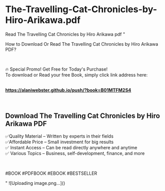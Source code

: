 # The-Travelling-Cat-Chronicles-by-Hiro-Arikawa.pdf
Read The Travelling Cat Chronicles by Hiro Arikawa pdf
"<p>How to Download Or Read The Travelling Cat Chronicles by Hiro Arikawa PDF?</p>
<p>&nbsp;</p>
<p>&#128293;  Special Promo! Get Free for Today's Purchase!<br />To download or Read your free Book, simply click link address here:&nbsp;<br />&nbsp;</p>
<p><a href=""https://alaniwebster.github.io/push/?book=B01MTFM2S4""><strong>https://alaniwebster.github.io/push/?book=B01MTFM2S4</strong></a></p>
<p>&nbsp;</p>
<h2>Download The Travelling Cat Chronicles by Hiro Arikawa PDF</h2>
<p>&#x2705;Quality Material &ndash; Written by experts in their fields<br />&#x2705;Affordable Price &ndash; Small investment for big results<br />&#x2705; Instant Access &ndash; Can be read directly anywhere and anytime<br />&#x2705; Various Topics &ndash; Business, self-development, finance, and more</p>
<p>&nbsp;</p>
<p>#BOOK #PDFBOOK #EBOOK #BESTSELLER</p>
"
![Uploading image.png…]()
